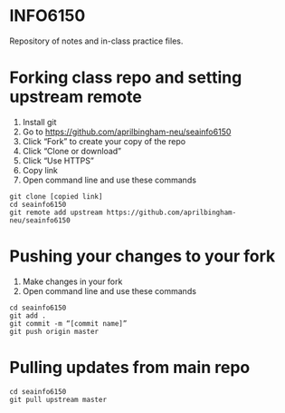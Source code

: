 # INFO6150

Repository of notes and in-class practice files.

# Forking class repo and setting upstream remote
1. Install git
2. Go to https://github.com/aprilbingham-neu/seainfo6150
3. Click “Fork” to create your copy of the repo
4. Click “Clone or download”
5. Click “Use HTTPS”
6. Copy link
7. Open command line and use these commands
```
git clone [copied link]
cd seainfo6150
git remote add upstream https://github.com/aprilbingham-neu/seainfo6150
```

# Pushing your changes to your fork
1. Make changes in your fork
2. Open command line and use these commands
```
cd seainfo6150
git add .
git commit -m “[commit name]”
git push origin master
```

# Pulling updates from main repo
```
cd seainfo6150
git pull upstream master
```
